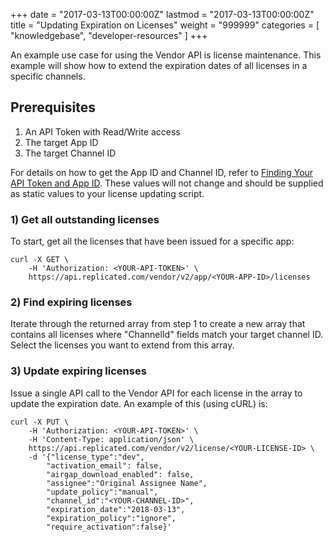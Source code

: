 +++
date = "2017-03-13T00:00:00Z"
lastmod = "2017-03-13T00:00:00Z"
title = "Updating Expiration on Licenses"
weight = "999999"
categories = [ "knowledgebase", "developer-resources" ]
+++

An example use case for using the Vendor API is license maintenance. This example will show how to extend the expiration dates of all licenses in a specific channels.

## Prerequisites
1. An API Token with Read/Write access
2. The target App ID
3. The target Channel ID

For details on how to get the App ID and Channel ID, refer to [Finding Your API Token and App ID](/kb/developer-resources/finding-your-api-token-and-app-id). These values will not change and should be supplied as static values to your license updating script.

### 1) Get all outstanding licenses
To start, get all the licenses that have been issued for a specific app:

```shell
curl -X GET \
    -H 'Authorization: <YOUR-API-TOKEN>' \
    https://api.replicated.com/vendor/v2/app/<YOUR-APP-ID>/licenses
```

### 2) Find expiring licenses
Iterate through the returned array from step 1 to create a new array that contains all licenses where "ChannelId" fields match your target channel ID. Select the licenses you want to extend from this array.

### 3) Update expiring licenses
Issue a single API call to the Vendor API for each license in the array to update the expiration date. An example of this (using cURL) is:

```shell
curl -X PUT \
    -H 'Authorization: <YOUR-API-TOKEN>' \
    -H 'Content-Type: application/json' \
    https://api.replicated.com/vendor/v2/license/<YOUR-LICENSE-ID> \
    -d '{"license_type":"dev",
        "activation_email": false,
        "airgap_download_enabled": false,
        "assignee":"Original Assignee Name",
        "update_policy":"manual",
        "channel_id":"<YOUR-CHANNEL-ID>",
        "expiration_date":"2018-03-13",
        "expiration_policy":"ignore",
        "require_activation":false}'
```
